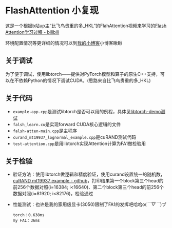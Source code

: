 # FlashAttention 小复现
这是一个根据b站up主“比飞鸟贵重的多_HKL”的FlahAttention视频来学习的[Flash Attention学习过程 - bilibili](https://www.bilibili.com/video/BV1FM9XYoEQ5/?spm_id_from=333.999.0.0&vd_source=1e1c4d48c6129699686897a835e568ea)

环境配置情况等更详细的情况可以到[我的小博客](https://wabbybabb0.github.io/2025/04/29/flashattention-mini/)小博客瞅瞅

## 关于调试
为了便于调试，使用libtorch——提供对PyTorch模型和算子的原生C++支持，可以在不依赖Python的情况下调试CUDA。(思路来自比飞鸟贵重的多_HKL)
## 关于代码
* `example-app.cpp`是测试libtorch是否可以用的例程，具体见[libtorch-demo测试](https://pytorch.org/cppdocs/installing.html)
* `falsh_learn.cu`是实现forward CUDA核心逻辑的文件
* `falsh-atten-main.cpp`是主程序
* `curand_mt19937_lognormal_example.cpp`是cuRAND测试代码
* `test-attention.cpp`是用libtorch实现Attention计算为FA1做检验用

## 关于检验

* 验证方法：使用libtorch做逻辑和精度验证，使用curand设置统一的随机数，[cuRAND mt19937 example - github](https://github.com/NVIDIA/CUDALibrarySamples/tree/master/cuRAND/Host/mt19937)，打印结果第一个block第三个head的前256个数据对照(i=16384; i<16640)、第二个block第三个head的前256个数据对照(i=81920; i<82176)，检验通过

* 性能测试：也许是我的家用级显卡(3050)限制了FA1的发挥吧哈哈o(*￣▽￣*)ブ

  ```
  torch：0.638ms
  my FA1：36ms
  ```

  